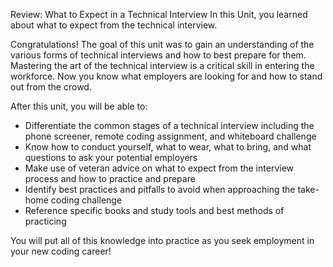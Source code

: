 Review: What to Expect in a Technical Interview
In this Unit, you learned about what to expect from the technical interview.

Congratulations! The goal of this unit was to gain an understanding of the various forms of technical interviews and how to best prepare for them. Mastering the art of the technical interview is a critical skill in entering the workforce. Now you know what employers are looking for and how to stand out from the crowd.

After this unit, you will be able to:

- Differentiate the common stages of a technical interview including the phone screener, remote coding assignment, and whiteboard challenge
- Know how to conduct yourself, what to wear, what to bring, and what questions to ask your potential employers
- Make use of veteran advice on what to expect from the interview process and how to practice and prepare
- Identify best practices and pitfalls to avoid when approaching the take-home coding challenge
- Reference specific books and study tools and best methods of practicing

You will put all of this knowledge into practice as you seek employment in your new coding career!
